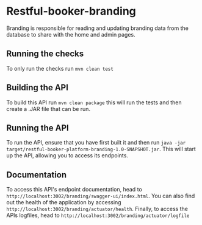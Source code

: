 # Restful-booker-branding

Branding is responsible for reading and updating branding data from the database to share with the home and admin pages.

## Running the checks

To only run the checks run ```mvn clean test```

## Building the API

To build this API run ```mvn clean package``` this will run the tests and then create a .JAR file that can be run.

## Running the API

To run the API, ensure that you have first built it and then run ```java -jar target/restful-booker-platform-branding-1.0-SNAPSHOT.jar```. 
This will start up the API, allowing you to access its endpoints.

## Documentation

To access this API's endpoint documentation, head to ```http://localhost:3002/branding/swagger-ui/index.html```. You can 
also find out the health of the application by accessing ```http://localhost:3002/branding/actuator/health```. Finally, 
to access the APIs logfiles, head to ```http://localhost:3002/branding/actuator/logfile```
